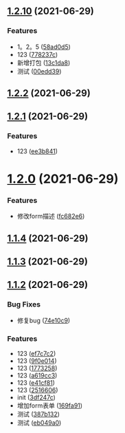 ## [1.2.10](https://github.com/YaleWan/yh-element-plus/compare/v1.2.2...v1.2.10) (2021-06-29)


### Features

* 1。2。5 ([58ad0d5](https://github.com/YaleWan/yh-element-plus/commit/58ad0d5377d8a8d5937702db5fef78428a0f7bf2))
* 123 ([778237c](https://github.com/YaleWan/yh-element-plus/commit/778237cc69a49408ec88b743989192d467bd75f1))
* 新增打包 ([13c1da8](https://github.com/YaleWan/yh-element-plus/commit/13c1da8f8de35f31d2ed77b828c7c73e900a83f7))
* 测试 ([00edd39](https://github.com/YaleWan/yh-element-plus/commit/00edd39facd130fa841bf7d253f6b1c88e23a608))



## [1.2.2](https://github.com/YaleWan/yh-element-plus/compare/v1.2.1...v1.2.2) (2021-06-29)



## [1.2.1](https://github.com/YaleWan/yh-element-plus/compare/v1.2.0...v1.2.1) (2021-06-29)


### Features

* 123 ([ee3b841](https://github.com/YaleWan/yh-element-plus/commit/ee3b8413ad27a060af87d852982df4d39de26068))



# [1.2.0](https://github.com/YaleWan/yh-element-plus/compare/v1.1.4...v1.2.0) (2021-06-29)


### Features

* 修改form描述 ([fc682e6](https://github.com/YaleWan/yh-element-plus/commit/fc682e67e20c7d12e7c7da14ad3c3e07e568b028))



## [1.1.4](https://github.com/YaleWan/yh-element-plus/compare/v1.1.3...v1.1.4) (2021-06-29)



## [1.1.3](https://github.com/YaleWan/yh-element-plus/compare/v1.1.2...v1.1.3) (2021-06-29)



## [1.1.2](https://github.com/YaleWan/yh-element-plus/compare/3df247c886c9f503d5984d05b0d6945866b22524...v1.1.2) (2021-06-29)


### Bug Fixes

* 修复bug ([74e10c9](https://github.com/YaleWan/yh-element-plus/commit/74e10c9e57d44ae80206ae3a39b78ebf627d38c5))


### Features

* 123 ([ef7c7c2](https://github.com/YaleWan/yh-element-plus/commit/ef7c7c23f417c19a15aa830cf8bd3f845dd07392))
* 123 ([9f0e014](https://github.com/YaleWan/yh-element-plus/commit/9f0e01434a59e8725096c77f88f0566ae4cfe2ba))
* 123 ([1773258](https://github.com/YaleWan/yh-element-plus/commit/17732582c0929a0daa6638b388525914c35ed9fd))
* 123 ([a619cc3](https://github.com/YaleWan/yh-element-plus/commit/a619cc3fc78cf042aaca645c85c4c7110c202676))
* 123 ([e41cf81](https://github.com/YaleWan/yh-element-plus/commit/e41cf81f0890295be7110cf4425c9c3455103d04))
* 123 ([2516606](https://github.com/YaleWan/yh-element-plus/commit/2516606439e09136ae609b9bfeef39d547e6c384))
* init ([3df247c](https://github.com/YaleWan/yh-element-plus/commit/3df247c886c9f503d5984d05b0d6945866b22524))
* 增加form表单 ([169fa91](https://github.com/YaleWan/yh-element-plus/commit/169fa91bb77e348870583c0a3e0002ef956d30a8))
* 测试 ([387b132](https://github.com/YaleWan/yh-element-plus/commit/387b132b767ec9d5606233b1df5c34522261f9c2))
* 测试 ([eb049a0](https://github.com/YaleWan/yh-element-plus/commit/eb049a0ddb783109b762c0016cd8fa99784bb663))



